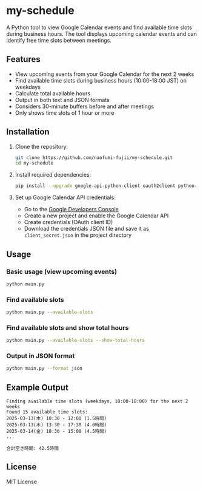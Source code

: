 # my-schedule

A Python tool to view Google Calendar events and find available time slots during business hours. The tool displays upcoming calendar events and can identify free time slots between meetings.

## Features

- View upcoming events from your Google Calendar for the next 2 weeks
- Find available time slots during business hours (10:00-18:00 JST) on weekdays
- Calculate total available hours
- Output in both text and JSON formats
- Considers 30-minute buffers before and after meetings
- Only shows time slots of 1 hour or more

## Installation

1. Clone the repository:
   ```bash
   git clone https://github.com/naofumi-fujii/my-schedule.git
   cd my-schedule
   ```

2. Install required dependencies:
   ```bash
   pip install --upgrade google-api-python-client oauth2client python-dateutil pytz
   ```

3. Set up Google Calendar API credentials:
   - Go to the [Google Developers Console](https://console.developers.google.com/)
   - Create a new project and enable the Google Calendar API
   - Create credentials (OAuth client ID)
   - Download the credentials JSON file and save it as `client_secret.json` in the project directory

## Usage

### Basic usage (view upcoming events)
```bash
python main.py
```

### Find available slots
```bash
python main.py --available-slots
```

### Find available slots and show total hours
```bash
python main.py --available-slots --show-total-hours
```

### Output in JSON format
```bash
python main.py --format json
```

## Example Output

```
Finding available time slots (weekdays, 10:00-18:00) for the next 2 weeks
Found 15 available time slots:
2025-03-13(木) 10:30 - 12:00 (1.5時間)
2025-03-13(木) 13:30 - 17:30 (4.0時間)
2025-03-14(金) 10:30 - 15:00 (4.5時間)
...

合計空き時間: 42.5時間
```

## License

MIT License